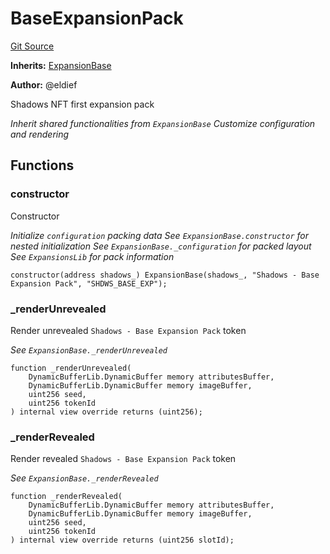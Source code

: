 # BaseExpansionPack
[Git Source](https://github.com/eldief/ShadowsNFT/blob/7ce67e6bb7c3b90f87e420d23e726e90381733cb/src\expansions\BaseExpansionPack.sol)

**Inherits:**
[ExpansionBase](/src\expansions\ExpansionBase.sol\contract.ExpansionBase.md)

**Author:**
@eldief

Shadows NFT first expansion pack

*Inherit shared functionalities from `ExpansionBase`
Customize configuration and rendering*


## Functions
### constructor

Constructor

*Initialize `configuration` packing data
See `ExpansionBase.constructor` for nested initialization
See `ExpansionBase._configuration` for packed layout
See `ExpansionsLib` for pack information*


```solidity
constructor(address shadows_) ExpansionBase(shadows_, "Shadows - Base Expansion Pack", "SHDWS_BASE_EXP");
```

### _renderUnrevealed

Render unrevealed `Shadows - Base Expansion Pack` token

*See `ExpansionBase._renderUnrevealed`*


```solidity
function _renderUnrevealed(
    DynamicBufferLib.DynamicBuffer memory attributesBuffer,
    DynamicBufferLib.DynamicBuffer memory imageBuffer,
    uint256 seed,
    uint256 tokenId
) internal view override returns (uint256);
```

### _renderRevealed

Render revealed `Shadows - Base Expansion Pack` token

*See `ExpansionBase._renderRevealed`*


```solidity
function _renderRevealed(
    DynamicBufferLib.DynamicBuffer memory attributesBuffer,
    DynamicBufferLib.DynamicBuffer memory imageBuffer,
    uint256 seed,
    uint256 tokenId
) internal view override returns (uint256 slotId);
```

